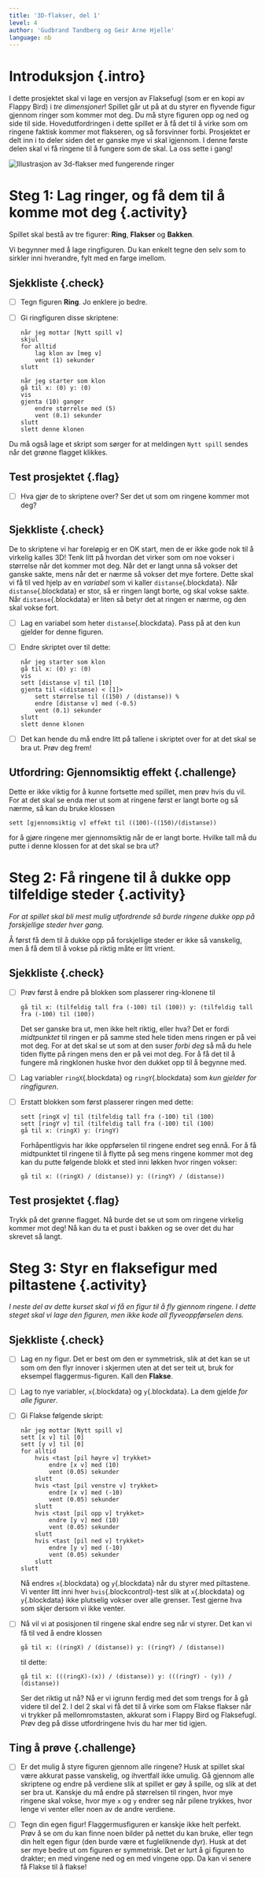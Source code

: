 ```yaml
---
title: '3D-flakser, del 1'
level: 4
author: 'Gudbrand Tandberg og Geir Arne Hjelle'
language: nb
---
```



# Introduksjon {.intro}

I dette prosjektet skal vi lage en versjon av Flaksefugl (som er en kopi av
Flappy Bird) i *tre dimensjoner*! Spillet går ut på at du styrer en flyvende
figur gjennom ringer som kommer mot deg. Du må styre figuren opp og ned og side
til side. Hovedutfordringen i dette spillet er å få det til å virke som om
ringene faktisk kommer mot flakseren, og så forsvinner forbi. Prosjektet er delt
inn i to deler siden det er ganske mye vi skal igjennom. I denne første delen
skal vi få ringene til å fungere som de skal. La oss sette i gang!

![Illustrasjon av 3d-flakser med fungerende ringer](3d_flakser.png)


# Steg 1: Lag ringer, og få dem til å komme mot deg {.activity}

Spillet skal bestå av tre figurer: __Ring__, __Flakser__ og __Bakken__.

Vi begynner med å lage ringfiguren. Du kan enkelt tegne den selv som to sirkler
inni hverandre, fylt med en farge imellom.

## Sjekkliste {.check}

- [ ] Tegn figuren __Ring__. Jo enklere jo bedre.

- [ ] Gi ringfiguren disse skriptene:

  ```blocks
  når jeg mottar [Nytt spill v]
  skjul
  for alltid
      lag klon av [meg v]
      vent (1) sekunder
  slutt

  når jeg starter som klon
  gå til x: (0) y: (0)
  vis
  gjenta (10) ganger
      endre størrelse med (5)
      vent (0.1) sekunder
  slutt
  slett denne klonen
  ```

Du må også lage et skript som sørger for at meldingen `Nytt spill` sendes når
det grønne flagget klikkes.

## Test prosjektet {.flag}

- [ ] Hva gjør de to skriptene over? Ser det ut som om ringene kommer mot deg?

## Sjekkliste {.check}

De to skriptene vi har foreløpig er en OK start, men de er ikke gode nok til å
virkelig kalles 3D! Tenk litt på hvordan det virker som om noe vokser i
størrelse når det kommer mot deg. Når det er langt unna så vokser det ganske
sakte, mens når det er nærme så vokser det mye fortere. Dette skal vi få til ved
hjelp av en *variabel* som vi kaller `distanse`{.blockdata}. Når
`distanse`{.blockdata} er stor, så er ringen langt borte, og skal vokse sakte.
Når `distanse`{.blockdata} er liten så betyr det at ringen er nærme, og den skal
vokse fort.

- [ ] Lag en variabel som heter `distanse`{.blockdata}. Pass på at den kun
  gjelder for denne figuren.

- [ ] Endre skriptet over til dette:

  ```blocks
  når jeg starter som klon
  gå til x: (0) y: (0)
  vis
  sett [distanse v] til [10]
  gjenta til <(distanse) < [1]>
      sett størrelse til ((150) / (distanse)) %
      endre [distanse v] med (-0.5)
      vent (0.1) sekunder
  slutt
  slett denne klonen
  ```

- [ ] Det kan hende du må endre litt på tallene i skriptet over for at det skal
  se bra ut. Prøv deg frem!

## Utfordring: Gjennomsiktig effekt {.challenge}

Dette er ikke viktig for å kunne fortsette med spillet, men prøv hvis du vil.
For at det skal se enda mer ut som at ringene først er langt borte og så nærme,
så kan du bruke klossen

```blocks
sett [gjennomsiktig v] effekt til ((100)-((150)/(distanse))
```

for å gjøre ringene mer gjennomsiktig når de er langt borte. Hvilke tall må du
putte i denne klossen for at det skal se bra ut?


# Steg 2: Få ringene til å dukke opp tilfeldige steder {.activity}

*For at spillet skal bli mest mulig utfordrende så burde ringene dukke opp på
 forskjellige steder hver gang.*

Å først få dem til å dukke opp på forskjellige steder er ikke så vanskelig, men
å få dem til å vokse på riktig måte er litt vrient.

## Sjekkliste {.check}

- [ ] Prøv først å endre på blokken som plasserer ring-klonene til

  ```blocks
  gå til x: (tilfeldig tall fra (-100) til (100)) y: (tilfeldig tall fra (-100) til (100))
  ```

  Det ser ganske bra ut, men ikke helt riktig, eller hva? Det er fordi
  *midtpunktet* til ringen er på samme sted hele tiden mens ringen er på vei mot
  deg. For at det skal se ut som at den suser *forbi deg* så må du hele tiden
  flytte på ringen mens den er på vei mot deg. For å få det til å fungere må
  ringklonen huske hvor den dukket opp til å begynne med.

- [ ] Lag variabler `ringX`{.blockdata} og `ringY`{.blockdata} som *kun gjelder
  for ringfiguren*.

- [ ] Erstatt blokken som først plasserer ringen med dette:

  ```blocks
  sett [ringX v] til (tilfeldig tall fra (-100) til (100)
  sett [ringY v] til (tilfeldig tall fra (-100) til (100)
  gå til x: (ringX) y: (ringY)
  ```

  Forhåpentligvis har ikke oppførselen til ringene endret seg ennå. For å få
  midtpunktet til ringene til å flytte på seg mens ringene kommer mot deg kan du
  putte følgende blokk et sted inni løkken hvor ringen vokser:

  ```blocks
  gå til x: ((ringX) / (distanse)) y: ((ringY) / (distanse))
  ```

## Test prosjektet {.flag}

Trykk på det grønne flagget. Nå burde det se ut som om ringene virkelig kommer
mot deg! Nå kan du ta et pust i bakken og se over det du har skrevet så langt.


# Steg 3: Styr en flaksefigur med piltastene {.activity}

*I neste del av dette kurset skal vi få en figur til å fly gjennom ringene. I
 dette steget skal vi lage den figuren, men ikke kode all flyveoppførselen
 dens.*

## Sjekkliste {.check}

- [ ] Lag en ny figur. Det er best om den er symmetrisk, slik at det kan se ut
  som om den flyr innover i skjermen uten at det ser teit ut, bruk for eksempel
  flaggermus-figuren. Kall den __Flakse__.

- [ ] Lag to nye variabler, `x`{.blockdata} og `y`{.blockdata}. La dem gjelde
  *for alle figurer*.

- [ ] Gi Flakse følgende skript:

  ```blocks
  når jeg mottar [Nytt spill v]
  sett [x v] til [0]
  sett [y v] til [0]
  for alltid
      hvis <tast [pil høyre v] trykket>
          endre [x v] med (10)
          vent (0.05) sekunder
      slutt
      hvis <tast [pil venstre v] trykket>
          endre [x v] med (-10)
          vent (0.05) sekunder
      slutt
      hvis <tast [pil opp v] trykket>
          endre [y v] med (10)
          vent (0.05) sekunder
      slutt
      hvis <tast [pil ned v] trykket>
          endre [y v] med (-10)
          vent (0.05) sekunder
      slutt
  slutt
  ```

  Nå endres `x`{.blockdata} og `y`{.blockdata} når du styrer med piltastene. Vi
  venter litt inni hver `hvis`{.blockcontrol}-test slik at `x`{.blockdata} og
  `y`{.blockdata} ikke plutselig vokser over alle grenser. Test gjerne hva som
  skjer dersom vi ikke venter.

- [ ] Nå vil vi at posisjonen til ringene skal endre seg når vi styrer. Det kan
  vi få til ved å endre klossen

  ```blocks
  gå til x: ((ringX) / (distanse)) y: ((ringY) / (distanse))
  ```

  til dette:

  ```blocks
  gå til x: (((ringX)-(x)) / (distanse)) y: (((ringY) - (y)) / (distanse))
  ```

  Ser det riktig ut nå? Nå er vi igrunn ferdig med det som trengs for å gå
  videre til del 2. I del 2 skal vi få det til å virke som om Flakse flakser når
  vi trykker på mellomromstasten, akkurat som i Flappy Bird og Flaksefugl. Prøv
  deg på disse utfordringene hvis du har mer tid igjen.

## Ting å prøve {.challenge}

- [ ] Er det mulig å styre figuren gjennom alle ringene? Husk at spillet skal
  være akkurat passe vanskelig, og ihvertfall ikke umulig. Gå gjennom alle
  skriptene og endre på verdiene slik at spillet er gøy å spille, og slik at det
  ser bra ut. Kanskje du må endre på størrelsen til ringen, hvor mye ringene
  skal vokse, hvor mye `x` og `y` endrer seg når pilene trykkes, hvor lenge vi
  venter eller noen av de andre verdiene.

- [ ] Tegn din egen figur! Flaggermusfiguren er kanskje ikke helt perfekt. Prøv
  å se om du kan finne noen bilder på nettet du kan bruke, eller tegn din helt
  egen figur (den burde være et fugleliknende dyr). Husk at det ser mye bedre ut
  om figuren er symmetrisk. Det er lurt å gi figuren to drakter; en med vingene
  ned og en med vingene opp. Da kan vi senere få Flakse til å flakse!
